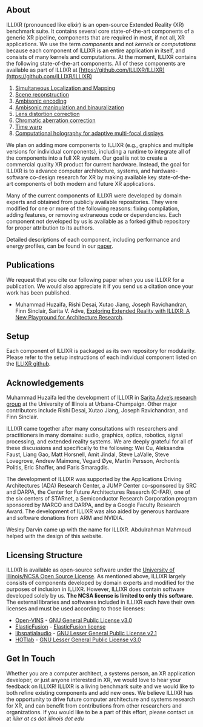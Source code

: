 ## About

ILLIXR (pronounced like elixir) is an open-source Extended Reality (XR) benchmark suite. It contains several core state-of-the-art components of a generic XR pipeline, components that are required in most, if not all, XR applications. We use the term _components_ and not _kernels_ or _computations_ because each component of ILLIXR is an entire application in itself, and consists of many kernels and computations. At the moment, ILLIXR contains the following state-of-the-art components. All of these components are available as part of ILLIXR at [https://github.com/ILLIXR/ILLIXR](https://github.com/ILLIXR/ILLIXR)

1. [Simultaneous Localization and Mapping](https://github.com/ILLIXR/open_vins)
2. [Scene reconstruction](https://github.com/ILLIXR/ElasticFusion)
3. [Ambisonic encoding](https://github.com/ILLIXR/audio_pipeline)
4. [Ambisonic manipulation and binauralization](https://github.com/ILLIXR/audio_pipeline)
5. [Lens distortion correction](https://github.com/ILLIXR/visual_postprocessing)
6. [Chromatic aberration correction](https://github.com/ILLIXR/visual_postprocessing)
7. [Time warp](https://github.com/https://github.com/ILLIXR/visual_postprocessing)
8. [Computational holography for adaptive multi-focal displays](https://github.com/ILLIXR/HOTlab)

We plan on adding more components to ILLIXR (e.g., graphics and multiple versions for individual components), including a runtime to integrate all of the components into a full XR system. Our goal is not to create a commercial quality XR product for current hardware. Instead, the goal for ILLIXR is to advance computer architecture, systems, and hardware-software co-design research for XR by making available key state-of-the-art components of both modern and future XR applications. 

Many of the current components of ILLIXR were developed by domain experts and obtained from publicly available repositories. They were modified for one or more of the following reasons: fixing compilation, adding features, or removing extraneous code or dependencies. Each component not developed by us is available as a forked github repository for proper attribution to its authors.

Detailed descriptions of each component, including performance and energy profiles, can be found in our [paper](http://rsim.cs.illinois.edu/Pubs/illixr.pdf).

## Publications

We request that you cite our following paper when you use ILLIXR for a publication. We would also appreciate it if you send us a citation once your work has been published.

- Muhammad Huzaifa, Rishi Desai, Xutao Jiang, Joseph Ravichandran, Finn Sinclair, Sarita V. Adve, [Exploring Extended Reality with ILLIXR: A New Playground for Architecture Research](http://rsim.cs.illinois.edu/Pubs/illixr.pdf).


## Setup

Each component of ILLIXR is packaged as its own repository for modularity. Please refer to the setup instructions of each individual component listed on the [ILLIXR github](https://github.com/ILLIXR/ILLIXR).

## Acknowledgements

Muhammad Huzaifa led the development of ILLIXR in [Sarita Adve’s research group](http://rsim.cs.illinois.edu/) at the University of Illinois at Urbana-Champaign. Other major contributors include Rishi Desai, Xutao Jiang, Joseph Ravichandran, and Finn Sinclair.

ILLIXR came together after many consultations with researchers and practitioners in many domains: audio, graphics, optics, robotics, signal processing, and extended reality systems. We are deeply grateful for all of these discussions and specifically to the following: Wei Cu, Aleksandra Faust, Liang Gao, Matt Horsnell, Amit Jindal, Steve LaValle, Steve Lovegrove, Andrew Maimone, Vegard &#216;ye, Martin Persson, Archontis Politis, Eric Shaffer, and Paris Smaragdis.

The development of ILLIXR was supported by the Applications Driving Architectures (ADA) Research Center, a JUMP Center co-sponsored by SRC and DARPA, the Center for Future Architectures Research (C-FAR), one of the six centers of STARnet, a Semiconductor Research Corporation program sponsored by MARCO and DARPA, and by a Google Faculty Research Award. The development of ILLIXR was also aided by generous hardware and software donations from ARM and NVIDIA.

Wesley Darvin came up with the name for ILLIXR. Abdulrahman Mahmoud helped with the design of this website.


## Licensing Structure

ILLIXR is available as open-source software under the [University of Illinois/NCSA Open Source License](https://github.com/ILLIXR/illixr.github.io/blob/master/LICENSE). As mentioned above, ILLIXR largely consists of components developed by domain experts and modified for the purposes of inclusion in ILLIXR. However, ILLIXR does contain software developed solely by us. **The NCSA license is limited to only this software**. The external libraries and softwares included in ILLIXR each have their own licenses and must be used according to those licenses:

- [Open-VINS](https://github.com/rpng/open_vins) - [GNU General Public License v3.0](https://www.gnu.org/licenses/gpl-3.0.html)
- [ElasticFusion](https://github.com/mp3guy/ElasticFusion) - [ElasticFusion license](https://github.com/mp3guy/ElasticFusion/blob/master/LICENSE.txt)
- [libspatialaudio](https://github.com/videolabs/libspatialaudio) - [GNU Lesser General Public License v2.1](https://www.gnu.org/licenses/old-licenses/lgpl-2.1.html)
- [HOTlab](https://github.com/MartinPersson/HOTlab) - [GNU Lesser General Public License v3.0](https://www.gnu.org/licenses/lgpl-3.0.html)


## Get In Touch

Whether you are a computer architect, a systems person, an XR application developer, or just anyone interested in XR, we would love to hear your feedback on ILLIXR! ILLIXR is a living benchmark suite and we would like to both refine existing components and add new ones. We believe ILLIXR has the opportunity to drive future computer architecture and systems research for XR, and can benefit from contributions from other researchers and organizations. If you would like to be a part of this effort, please contact us at _illixr at cs dot illinois dot edu_
